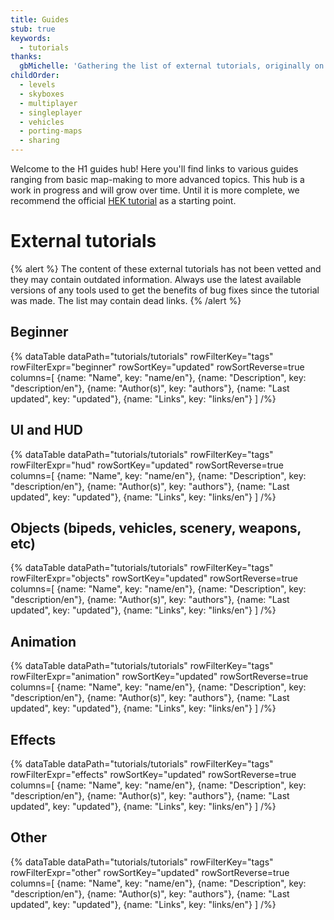 ```yaml
---
title: Guides
stub: true
keywords:
  - tutorials
thanks:
  gbMichelle: 'Gathering the list of external tutorials, originally on halocetutorials.tk'
childOrder:
  - levels
  - skyboxes
  - multiplayer
  - singleplayer
  - vehicles
  - porting-maps
  - sharing
---
```

Welcome to the H1 guides hub! Here you'll find links to various guides ranging from basic map-making to more advanced topics. This hub is a work in progress and will grow over time. Until it is more complete, we recommend the official [HEK tutorial][hek] as a starting point.

# External tutorials
{% alert %}
The content of these external tutorials has not been vetted and they may contain outdated information. Always use the latest available versions of any tools used to get the benefits of bug fixes since the tutorial was made. The list may contain dead links.
{% /alert %}

## Beginner
{% dataTable
  dataPath="tutorials/tutorials"
  rowFilterKey="tags"
  rowFilterExpr="beginner"
  rowSortKey="updated"
  rowSortReverse=true
  columns=[
    {name: "Name", key: "name/en"},
    {name: "Description", key: "description/en"},
    {name: "Author(s)", key: "authors"},
    {name: "Last updated", key: "updated"},
    {name: "Links", key: "links/en"}
  ]
/%}

## UI and HUD
{% dataTable
  dataPath="tutorials/tutorials"
  rowFilterKey="tags"
  rowFilterExpr="hud"
  rowSortKey="updated"
  rowSortReverse=true
  columns=[
    {name: "Name", key: "name/en"},
    {name: "Description", key: "description/en"},
    {name: "Author(s)", key: "authors"},
    {name: "Last updated", key: "updated"},
    {name: "Links", key: "links/en"}
  ]
/%}

## Objects (bipeds, vehicles, scenery, weapons, etc)
{% dataTable
  dataPath="tutorials/tutorials"
  rowFilterKey="tags"
  rowFilterExpr="objects"
  rowSortKey="updated"
  rowSortReverse=true
  columns=[
    {name: "Name", key: "name/en"},
    {name: "Description", key: "description/en"},
    {name: "Author(s)", key: "authors"},
    {name: "Last updated", key: "updated"},
    {name: "Links", key: "links/en"}
  ]
/%}

## Animation
{% dataTable
  dataPath="tutorials/tutorials"
  rowFilterKey="tags"
  rowFilterExpr="animation"
  rowSortKey="updated"
  rowSortReverse=true
  columns=[
    {name: "Name", key: "name/en"},
    {name: "Description", key: "description/en"},
    {name: "Author(s)", key: "authors"},
    {name: "Last updated", key: "updated"},
    {name: "Links", key: "links/en"}
  ]
/%}

## Effects
{% dataTable
  dataPath="tutorials/tutorials"
  rowFilterKey="tags"
  rowFilterExpr="effects"
  rowSortKey="updated"
  rowSortReverse=true
  columns=[
    {name: "Name", key: "name/en"},
    {name: "Description", key: "description/en"},
    {name: "Author(s)", key: "authors"},
    {name: "Last updated", key: "updated"},
    {name: "Links", key: "links/en"}
  ]
/%}

## Other
{% dataTable
  dataPath="tutorials/tutorials"
  rowFilterKey="tags"
  rowFilterExpr="other"
  rowSortKey="updated"
  rowSortReverse=true
  columns=[
    {name: "Name", key: "name/en"},
    {name: "Description", key: "description/en"},
    {name: "Author(s)", key: "authors"},
    {name: "Last updated", key: "updated"},
    {name: "Links", key: "links/en"}
  ]
/%}

[hek]: http://hce.halomaps.org/hek/
